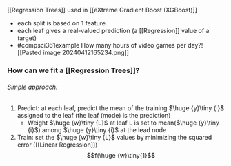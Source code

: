 [[Regression Trees]] used in [[eXtreme Gradient Boost (XGBoost)]]
- each split is based on 1 feature
- each leaf gives a real-valued prediction (a [[Regression]] value of a target)
- #compsci361example How many hours of video games per day?![[Pasted image 20240412165234.png]]

### How can we fit a [[Regression Trees]]?
###### Simple approach:
1. Predict: at each leaf, predict the mean of the training $\huge {y}\tiny {i}$ assigned to the leaf (the leaf (mode) is the prediction)
	- Weight $\huge {w}\tiny {L}$ at leaf L is set to mean($\huge {y}\tiny {i}$) among $\huge {y}\tiny {i}$ at the lead node
2. Train: set the $\huge {w}\tiny {L}$ values by minimizing the squared error ([[Linear Regression]])
$$f(\huge {w}\tiny{1}$$